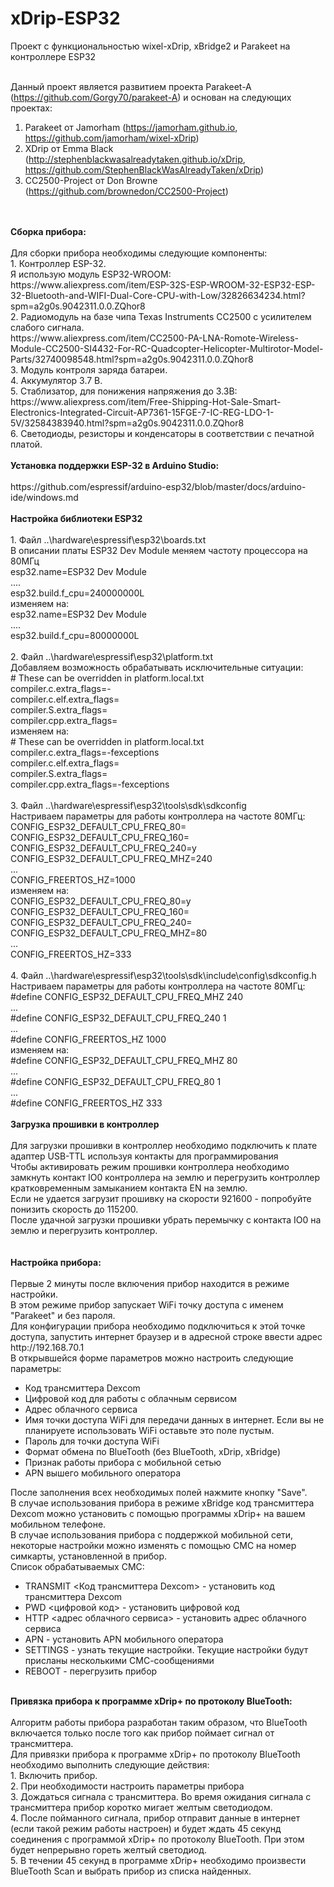 # xDrip-ESP32
Проект с функциональностью wixel-xDrip, xBridge2 и Parakeet на контроллере ESP32<br>
<br>

Данный проект является развитием проекта Parakeet-A (https://github.com/Gorgy70/parakeet-A) и основан на следующих проектах:<br>
1. Parakeet от Jamorham (https://jamorham.github.io, https://github.com/jamorham/wixel-xDrip)<br>
2. XDrip от Emma Black (http://stephenblackwasalreadytaken.github.io/xDrip, https://github.com/StephenBlackWasAlreadyTaken/xDrip)<br>
3. CC2500-Project от Don Browne (https://github.com/brownedon/CC2500-Project)<br>
<br>
<br>
<b>Сборка прибора:</b><br>
<br>
Для сборки прибора необходимы следующие компоненты:<br>
1. Контроллер ESP-32. <br>
Я использую модуль ESP32-WROOM:<br>
https://www.aliexpress.com/item/ESP-32S-ESP-WROOM-32-ESP32-ESP-32-Bluetooth-and-WIFI-Dual-Core-CPU-with-Low/32826634234.html?spm=a2g0s.9042311.0.0.ZQhor8
<br>
2. Радиомодуль на базе чипа Texas Instruments CC2500 с усилителем слабого сигнала.<br>
https://www.aliexpress.com/item/CC2500-PA-LNA-Romote-Wireless-Module-CC2500-SI4432-For-RC-Quadcopter-Helicopter-Multirotor-Model-Parts/32740098548.html?spm=a2g0s.9042311.0.0.ZQhor8
<br>
3. Модуль контроля заряда батареи.<br>
4. Аккумулятор 3.7 В.<br>
5. Стаблизатор, для понижения напряжения до 3.3В:
https://www.aliexpress.com/item/Free-Shipping-Hot-Sale-Smart-Electronics-Integrated-Circuit-AP7361-15FGE-7-IC-REG-LDO-1-5V/32584383940.html?spm=a2g0s.9042311.0.0.ZQhor8
<br>
6. Светодиоды, резисторы и конденсаторы в соответствии с печатной платой.<br>
<br>
<b>Установка поддержки ESP-32 в Arduino Studio:</b><br>
<br>
https://github.com/espressif/arduino-esp32/blob/master/docs/arduino-ide/windows.md<br>
<br>
<b>Настройка библиотеки ESP32</b><br>
<br>
1. Файл ..\hardware\espressif\esp32\boards.txt<br>
В описании платы ESP32 Dev Module меняем частоту процессора на 80МГц<br>
esp32.name=ESP32 Dev Module<br>
....<br>
esp32.build.f_cpu=240000000L<br>
изменяем на:<br>
esp32.name=ESP32 Dev Module<br>
....<br>
esp32.build.f_cpu=80000000L<br>
<br>
2. Файл ..\hardware\espressif\esp32\platform.txt<br>
Добавляем возможность обрабатывать исключительные ситуации:<br>
# These can be overridden in platform.local.txt<br>
compiler.c.extra_flags=-<br>
compiler.c.elf.extra_flags=<br>
compiler.S.extra_flags=<br>
compiler.cpp.extra_flags=<br>
изменяем на:<br>
# These can be overridden in platform.local.txt<br>
compiler.c.extra_flags=-fexceptions<br>
compiler.c.elf.extra_flags=<br>
compiler.S.extra_flags=<br>
compiler.cpp.extra_flags=-fexceptions<br>
<br>
3. Файл ..\hardware\espressif\esp32\tools\sdk\sdkconfig<br>
Настриваем параметры для работы контроллера на частоте 80МГц:<br>
CONFIG_ESP32_DEFAULT_CPU_FREQ_80=<br>
CONFIG_ESP32_DEFAULT_CPU_FREQ_160=<br>
CONFIG_ESP32_DEFAULT_CPU_FREQ_240=y<br>
CONFIG_ESP32_DEFAULT_CPU_FREQ_MHZ=240<br>
...<br>
CONFIG_FREERTOS_HZ=1000<br>
изменяем на:<br>
CONFIG_ESP32_DEFAULT_CPU_FREQ_80=y<br>
CONFIG_ESP32_DEFAULT_CPU_FREQ_160=<br>
CONFIG_ESP32_DEFAULT_CPU_FREQ_240=<br>
CONFIG_ESP32_DEFAULT_CPU_FREQ_MHZ=80<br>
...<br>
CONFIG_FREERTOS_HZ=333<br>
<br>
4. Файл ..\hardware\espressif\esp32\tools\sdk\include\config\sdkconfig.h<br>
Настриваем параметры для работы контроллера на частоте 80МГц:<br>
#define CONFIG_ESP32_DEFAULT_CPU_FREQ_MHZ 240<br>
...<br>
#define CONFIG_ESP32_DEFAULT_CPU_FREQ_240 1<br>
...<br>
#define CONFIG_FREERTOS_HZ 1000<br>
изменяем на:<br>
#define CONFIG_ESP32_DEFAULT_CPU_FREQ_MHZ 80<br>
...<br>
#define CONFIG_ESP32_DEFAULT_CPU_FREQ_80 1<br>
...<br>
#define CONFIG_FREERTOS_HZ 333<br>
<br>
<b>Загрузка прошивки в контроллер</b><br>
<br>
Для загрузки прошивки в контроллер необходимо подключить к плате адаптер USB-TTL используя контакты для программирования<br>
Чтобы активировать режим прошивки контроллера необходимо замкнуть контакт IO0 контроллера на землю и перегрузить контроллер кратковременным замыканием контакта EN на землю.<br>
Если не удается загрузит прошивку на скорости 921600 - попробуйте понизить скорость до 115200.<br>
После удачной загрузки прошивки убрать перемычку с контакта IO0 на землю и перегрузить контроллер.<br>
<br>
<br>
<b>Настройка прибора:</b><br>
<br>
Первые 2 минуты после включения прибор находится в режиме настройки.<br>
В этом режиме прибор запускает WiFi точку доступа c именем "Parakeet" и без пароля.<br>
Для конфигурации прибора необходимо подключиться к этой точке доступа, запустить интернет браузер и в адресной строке ввести адрес http://192.168.70.1<br>
В открывшейся форме параметров можно настроить следующие параметры:<br>
<ul style="list-style-type:disc">
  <li>Код трансмиттера Dexcom</li>
  <li>Цифровой код для работы с облачным сервисом</li>
  <li>Адрес облачного сервиса</li>
  <li>Имя точки доступа WiFi для передачи данных в интернет. Если вы не планируете использовать WiFi оставьте это поле пустым.</li>
  <li>Пароль для точки доступа WiFi</li>
  <li>Формат обмена по BlueTooth (без BlueTooth, xDrip, xBridge)</li>
  <li>Признак работы прибора с мобильной сетью</li>
  <li>APN вышего мобильного оператора</li>
</ul>
После заполнения всех необходимых полей нажмите кнопку "Save".<br>
В случае использования прибора в режиме xBridge код трансмиттера Dexcom можно установить с помощью программы xDrip+ на вашем мобильном телефоне.<br>
В случае использования прибора с поддержкой мобильной сети, некоторые настройки можно изменять с помощью СМС на номер симкарты, установленной в прибор.<br>
Список обрабатываемых СМС:<br>
<ul style="list-style-type:disc">
  <li>TRANSMIT <Код трансмиттера Dexcom> - установить код трансмиттера Dexcom</li>
  <li>PWD <цифровой код> - установить цифровой код</li>
  <li>HTTP <адрес облачного сервиса> - установить адрес облачного сервиса</li>
  <li>APN <APN вашего мобильного оператора> - установить APN мобильного оператора</li>
  <li>SETTINGS - узнать текущие настройки. Текущие настройки будут присланы несколькими СМС-сообщениями</li>
  <li>REBOOT - перегрузить прибор</li>
</ul>
<br>
<b>Привязка прибора к программе xDrip+ по протоколу BlueTooth:</b><br>
<br>
Алгоритм работы прибора разработан таким образом, что BlueTooth включается только после того как прибор поймает сигнал от трансмиттера.<br>
Для привязки прибора к программе xDrip+ по протоколу BlueTooth необходимо выполнить следующие действия:<br>
1. Включить прибор.<br>
2. При необходимости настроить параметры прибора<br>
3. Дождаться сигнала с трансмиттера. Во время ожидания сигнала с трансмиттера прибор коротко мигает желтым светодиодом.<br>
4. После пойманного сигнала, прибор отправит данные в интернет (если такой режим работы настроен) и будет ждать 45 секунд соединения с программой xDrip+
по протоколу BlueTooth. При этом будет непрерывно гореть желтый светодиод.<br>
5. В течении 45 секунд в программе xDrip+  необходимо произвести BlueTooth Scan и выбрать прибор из списка найденных.<br>
